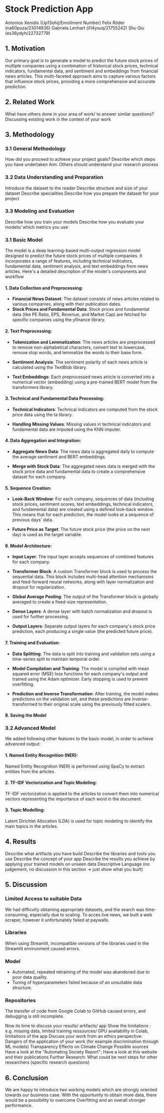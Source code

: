 # Stock Prediction App

Antonios Xenidis (Up13ohij/Enrollment Number)
Felix Röder (na60puza/23014836)
Gabriela Lenhart (il14ysuq/21755242) 
Shu Qiu (es36ydyh/22732779)

## 1. Motivation

Our primary goal is to generate a model to predict the future stock prices of multiple companies using a combination of historical stock prices, technical indicators, fundamental data, and sentiment and embeddings from financial news articles. This multi-faceted approach aims to capture various factors that influence stock prices, providing a more comprehensive and accurate prediction. 

## 2. Related Work
What have others done in your area of work/ to answer similar questions?
Discussing existing work in the context of your work

## 3. Methodology

### 3.1 General Methodology
How did you proceed to achieve your project goals? 
Describe which steps you have undertaken
Aim: Others should understand your research process

### 3.2 Data Understanding and Preparation
Introduce the dataset to the reader
Describe structure and size of your dataset
Describe specialities
Describe how you prepare the dataset for your project

### 3.3 Modeling and Evaluation
Describe how you train your models
Describe how you evaluate your models/ which metrics you use

### 3.1 Basic Model

The model is a deep learning-based multi-output regression model designed to predict the future stock prices of multiple companies. It incorporates a range of features, including technical indicators, fundamental data, sentiment analysis, and text embeddings from news articles. Here's a detailed description of the model's components and workflow

#### 1. Data Collection and Preprocessing: 

 - **Financial News Dataset**: The dataset consists of news articles related to various companies, along with their publication dates. 
 - **Stock Prices and Fundamental Data**: Stock prices and fundamental data (like PE Ratio, EPS, Revenue, and Market Cap) are fetched for specific companies using the yfinance library. 

#### 2. Text Preprocessing: 

- **Tokenization and Lemmatization**: The news articles are preprocessed to remove non-alphabetical characters, convert text to lowercase, remove stop words, and lemmatize the words to their base form. 

 - **Sentiment Analysis**: The sentiment polarity of each news article is calculated using the TextBlob library. 

 - **Text Embeddings**: Each preprocessed news article is converted into a numerical vector (embedding) using a pre-trained BERT model from the transformers library. 

#### 3. Technical and Fundamental Data Processing: 

 - **Technical Indicators**: Technical indicators are computed from the stock price data using the ta library. 

 - **Handling Missing Values**: Missing values in technical indicators and fundamental data are imputed using the KNN imputer. 

#### 4. Data Aggregation and Integration: 

 - **Aggregate News Data**: The news data is aggregated daily to compute the average sentiment and BERT embeddings. 

 - **Merge with Stock Data**: The aggregated news data is merged with the stock price data and fundamental data to create a comprehensive dataset for each company. 

#### 5. Sequence Creation: 

 - **Look-Back Window**: For each company, sequences of data (including stock prices, sentiment scores, text embeddings, technical indicators, and fundamental data) are created using a defined look-back window. This means that for each prediction, the model looks at a sequence of previous days' data. 

 - **Future Price as Target**: The future stock price (the price on the next day) is used as the target variable. 

#### 6. Model Architecture: 

 - **Input Layer**: The input layer accepts sequences of combined features for each company. 

 - **Transformer Block**: A custom Transformer block is used to process the sequential data. This block includes multi-head attention mechanisms and feed-forward neural networks, along with layer normalization and dropout for regularization. 

- **Global Average Pooling**: The output of the Transformer block is globally averaged to create a fixed-size representation. 

- **Dense Layers**: A dense layer with batch normalization and dropout is used for further processing. 

 - **Output Layers**: Separate output layers for each company's stock price prediction, each producing a single value (the predicted future price). 

#### 7. Training and Evaluation: 

 - **Data Splitting**: The data is split into training and validation sets using a time-series split to maintain temporal order. 

- **Model Compilation and Training**: The model is compiled with mean squared error (MSE) loss functions for each company's output and trained using the Adam optimizer. Early stopping is used to prevent overfitting. 

- **Prediction and Inverse Transformation**: After training, the model makes predictions on the validation set, and these predictions are inverse-transformed to their original scale using the previously fitted scalers. 

#### 8. Saving the Model


### 3.2 Advanced Model


We added following other features to the basic model, in order to achieve advanced output:

#### 1. Named Entity Recognition (NER):
Named Entity Recognition (NER) is performed using SpaCy to extract entities from the articles. 

#### 2. TF-IDF Vectorization and Topic Modeling: 
TF-IDF vectorization is applied to the articles to convert them into numerical vectors representing the importance of each word in the document. 
 
#### 3. Topic Modelling: 
Latent Dirichlet Allocation (LDA) is used for topic modeling to identify the main topics in the articles.

## 4. Results
Describe what artifacts you have build
Describe the libraries and tools you use
Describe the concept of your app
Describe the results you achieve by applying your trained models on unseen data
Descriptive Language (no judgement, no discussion in this section -> just show what you built)

## 5. Discussion

### Limited Access to suitable Data
We had difficulty obtaining appropriate datasets, and the search was time-consuming, especially due to scaling. To acces live news, we built a web scraper, however it unfortunately failed at paywalls.

### Libraries
When using Streamlit, incompatible versions of the libraries used in the Streamlit environment caused errors.

### Model
- Automated, repeated retraining of the model was abandoned due to poor data quality.
- Tuning of hyperparameters failed because of an unsuitable data structure.

### Repositories
The transfer of code from Google Colab to GitHub caused errors, and debugging is still incomplete.

Now its time to discuss your results/ artifacts/ app 
Show the limitations : e.g. missing data, limited training ressources/ GPU availability in Colab, limitaitons of the app
Discuss your work from an ethics perspective:
Dangers of the application of your work (for example discrimination through ML models)
Transparency 
Effects on Climate Change 
Possible sources  Have a look at the "Automating Society Report";  Have a look at this website and their publications
Further Research: What could be next steps for other researchers (specific research questions)

## 6. Conclusion
We are happy to introduce two working models which are strongly oriented towards our business case. 
With the opportunity to obtain more data, there would be a possibility to overcome Overfitting and an overall stronger performance. 
